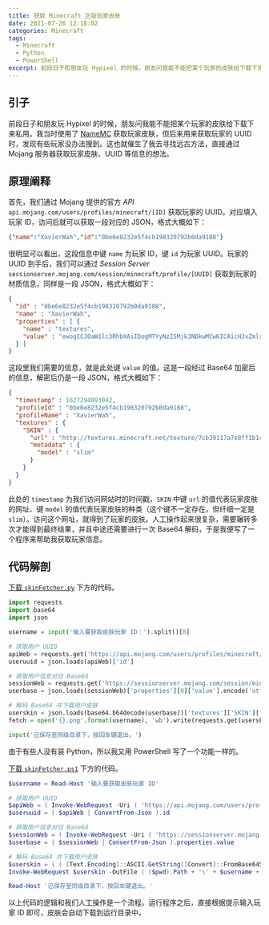 ```yaml
---
title: 获取 Minecraft 正版玩家皮肤
date: 2021-07-26 12:18:02
categories: Minecraft
tags:
  - Minecraft
  - Python
  - PowerShell
excerpt: 前段日子和朋友玩 Hypixel 的时候，朋友问我能不能把某个玩家的皮肤给下载下来私用。我当时使用了 NameMC 获取玩家皮肤，但后来用来获取玩家的 UUID 时，发现有些玩家没办法搜到。这也就催生了我去寻找远古方法，直接通过 Mojang 服务器获取玩家皮肤、UUID 等信息的想法。
---
```


## 引子

前段日子和朋友玩 Hypixel 的时候，朋友问我能不能把某个玩家的皮肤给下载下来私用。我当时使用了 [NameMC](https://namemc.com) 获取玩家皮肤，但后来用来获取玩家的 UUID 时，发现有些玩家没办法搜到。这也就催生了我去寻找远古方法，直接通过 Mojang 服务器获取玩家皮肤、UUID 等信息的想法。

## 原理阐释

首先，我们通过 Mojang 提供的官方 *API* `api.mojang.com/users/profiles/minecraft/[ID]` 获取玩家的 UUID。对应填入玩家 ID，访问后就可以获取一段对应的 JSON，格式大概如下：

``` json
{"name":"XavierWah","id":"0be6e8232e5f4cb198320792b0da9188"}
```

很明显可以看出，这段信息中键 `name` 为玩家 ID，键 `id` 为玩家 UUID。玩家的 UUID 到手后，我们可以通过 *Session Server* `sessionserver.mojang.com/session/minecraft/profile/[UUID]` 获取到玩家的材质信息，同样是一段 JSON，格式大概如下：

``` json
{
  "id" : "0be6e8232e5f4cb198320792b0da9188",
  "name" : "XavierWah",
  "properties" : [ {
    "name" : "textures",
    "value" : "ewogICJ0aW1lc3RhbXAiIDogMTYyNzI5Mjk3NDkwMCwKICAicHJvZmlsZUlkIiA6ICIwYmU2ZTgyMzJlNWY0Y2IxOTgzMjA3OTJiMGRhOTE4OCIsCiAgInByb2ZpbGVOYW1lIiA6ICJYYXZpZXJXYWgiLAogICJ0ZXh0dXJlcyIgOiB7CiAgICAiU0tJTiIgOiB7CiAgICAgICJ1cmwiIDogImh0dHA6Ly90ZXh0dXJlcy5taW5lY3JhZnQubmV0L3RleHR1cmUvN2NiMzkxMTdhN2U4ZmYxYjE0M2VmMGU4YzRiMDg5MjA0ZTk3YTBlNmQwMGRjZjRlNjkxYWFmODlmNzhkOWQzMSIsCiAgICAgICJtZXRhZGF0YSIgOiB7CiAgICAgICAgIm1vZGVsIiA6ICJzbGltIgogICAgICB9CiAgICB9CiAgfQp9"
  } ]
}
```

这段里我们需要的信息，就是此处键 `value` 的值。这是一段经过 Base64 加密后的信息，解密后仍是一段 JSON，格式大概如下：

``` json
{
  "timestamp" : 1627294093042,
  "profileId" : "0be6e8232e5f4cb198320792b0da9188",
  "profileName" : "XavierWah",
  "textures" : {
    "SKIN" : {
      "url" : "http://textures.minecraft.net/texture/7cb39117a7e8ff1b143ef0e8c4b089204e97a0e6d00dcf4e691aaf89f78d9d31",
      "metadata" : {
        "model" : "slim"
      }
    }
  }
}
```

此处的 `timestamp` 为我们访问网站时的时间戳，`SKIN` 中键 `url` 的值代表玩家皮肤的网址、键 `model` 的值代表玩家皮肤的种类（这个键不一定存在，但纤细一定是 `slim`）。访问这个网址，就得到了玩家的皮肤。人工操作起来很复杂，需要辗转多次才能得到最终结果，并且中途还需要进行一次 Base64 解码，于是我便写了一个程序来帮助我获取玩家信息。

## 代码解剖

<a href="https://cdn.xavierwah.xyz/shelter/res/49de1c3f5cd137d1c12bb3a998cdcc4e/skinFetcher.py" download><i class="download-icon fa-solid fa-cloud-arrow-down"></i> 下载 `skinFetcher.py`</a> 下方的代码。

``` python
import requests
import base64
import json

username = input('输入要获取皮肤玩家 ID：').split()[0]

# 获取用户 UUID
apiWeb = requests.get('https://api.mojang.com/users/profiles/minecraft/{}'.format(username)).content
useruuid = json.loads(apiWeb)['id']

# 获取用户信息对应 Base64
sessionWeb = requests.get('https://sessionserver.mojang.com/session/minecraft/profile/{}'.format(useruuid)).content
userbase = json.loads(sessionWeb)['properties'][0]['value'].encode('utf-8')

# 解码 Base64 并下载用户皮肤
userskin = json.loads(base64.b64decode(userbase))['textures']['SKIN']['url']
fetch = open('{}.png'.format(username), 'wb').write(requests.get(userskin).content)

input('已保存至同级目录下，按回车键退出。')
```

由于有些人没有装 Python，所以我又用 PowerShell 写了一个功能一样的。

<a href="https://cdn.xavierwah.xyz/shelter/res/49de1c3f5cd137d1c12bb3a998cdcc4e/skinFetcher.ps1" download><i class="download-icon fa-solid fa-cloud-arrow-down"></i> 下载 `skinFetcher.ps1`</a> 下方的代码。

``` powershell
$username = Read-Host '输入要获取皮肤玩家 ID'

# 获取用户 UUID
$apiWeb = ( Invoke-WebRequest -Uri ( 'https://api.mojang.com/users/profiles/minecraft/' + $username ) ).Content
$useruuid = ( $apiWeb | ConvertFrom-Json ).id

# 获取用户信息对应 Base64
$sessionWeb = ( Invoke-WebRequest -Uri ( 'https://sessionserver.mojang.com/session/minecraft/profile/' + $useruuid ) ).Content
$userbase = ( $sessionWeb | ConvertFrom-Json ).properties.value

# 解码 Base64 并下载用户皮肤
$userskin = ( ( [Text.Encoding]::ASCII.GetString([Convert]::FromBase64String($userbase)) ) | ConvertFrom-Json ).textures.SKIN.url
Invoke-WebRequest $userskin -OutFile ( ($pwd).Path + '\' + $username + '.png' )

Read-Host '已保存至同级目录下，按回车键退出。'
```

以上代码的逻辑和我们人工操作是一个流程。运行程序之后，直接根据提示输入玩家 ID 即可，皮肤会自动下载到运行目录中。
